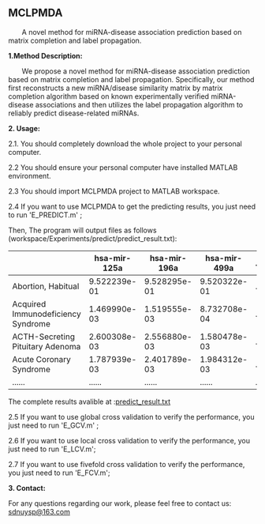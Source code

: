 
## MCLPMDA<br> 

&#160; &#160; &#160; &#160;A novel method for miRNA-disease association prediction based on matrix completion and label propagation.<br>

**1.Method Description:** 

&#160; &#160; &#160; &#160;We propose a novel method for miRNA-disease association prediction based on matrix completion and label propagation. Specifically, our method first reconstructs a new miRNA/disease similarity matrix by matrix completion algorithm based on known experimentally verified miRNA-disease associations and then utilizes the label propagation algorithm to reliably predict disease-related miRNAs.  

**2. Usage:**

  2.1.  You should completely download the whole project to your personal computer.
  
  2.2 You should ensure your personal computer have installed MATLAB environment.
  
  2.3 You should import MCLPMDA project to MATLAB workspace.
  
  2.4 If you want to use MCLPMDA to get the predicting results, you just need to run 'E_PREDICT.m' ;
  
  Then, The program will output files as follows (workspace/Experiments/predict/predict_result.txt):
  
|                                    | hsa-mir-125a | hsa-mir-196a | hsa-mir-499a | ...... |
| ---------------------------------- | ------------ | ------------ | ------------ | ------ |
| Abortion, Habitual                 | 9.522239e-01 | 9.528295e-01 | 9.520322e-01 | ...... |
| Acquired Immunodeficiency Syndrome | 1.469990e-03 | 1.519555e-03 | 8.732708e-04 | ...... |
| ACTH-Secreting Pituitary Adenoma   | 2.600308e-03 | 2.556880e-03 | 1.580478e-03 | ...... |
| Acute Coronary Syndrome            | 1.787939e-03 | 2.401789e-03 | 1.984312e-03 | ...... |
| ......                             | ......       | ......       | ......       | ...... |

The complete  results avalible at :[predict_result.txt](https://github.com/ShengPengYu/MCLPMDA/blob/master/results/predict_result.txt)

  2.5 If you want to use global cross validation to verify the performance, you just need to run 'E_GCV.m' ;
  
  2.6 If you want to use local cross validation to verify the performance, you just need to run 'E_LCV.m'; 
  
  2.7 If you want to use fivefold cross validation to verify the performance, you just need to run 'E_FCV.m'; 
  

**3. Contact:**

For any questions regarding our work, please feel free to contact us: sdnuysp@163.com 
